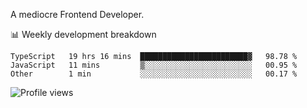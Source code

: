 A mediocre Frontend Developer.

📊 Weekly development breakdown
<!--START_SECTION:waka-->

```text
TypeScript   19 hrs 16 mins  ████████████████████████▓   98.78 %
JavaScript   11 mins         ▒░░░░░░░░░░░░░░░░░░░░░░░░   00.95 %
Other        1 min           ░░░░░░░░░░░░░░░░░░░░░░░░░   00.17 %
```

<!--END_SECTION:waka-->

<img src="https://gpvc.arturio.dev/iqbalfasri" alt="Profile views"/>
